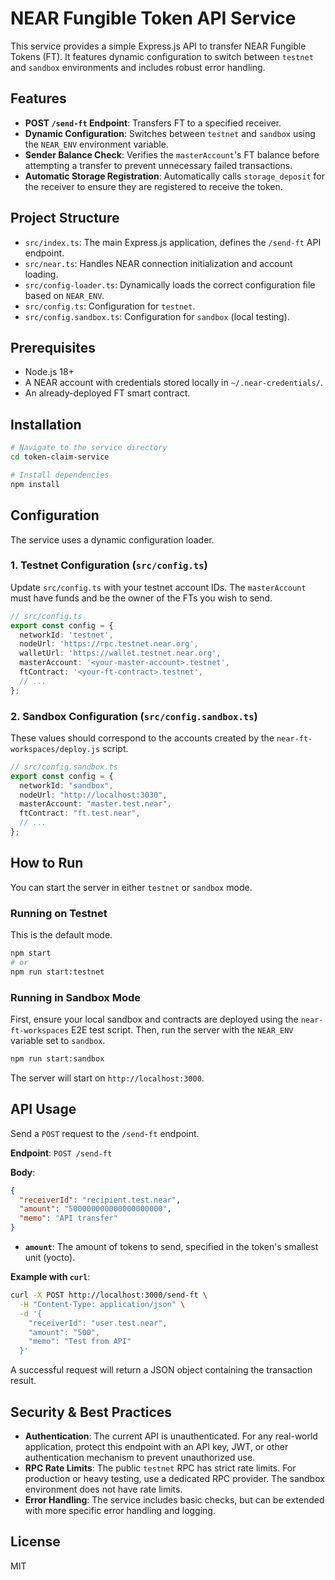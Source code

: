 # NEAR Fungible Token API Service

This service provides a simple Express.js API to transfer NEAR Fungible Tokens (FT). It features dynamic configuration to switch between `testnet` and `sandbox` environments and includes robust error handling.

## Features

-   **POST `/send-ft` Endpoint**: Transfers FT to a specified receiver.
-   **Dynamic Configuration**: Switches between `testnet` and `sandbox` using the `NEAR_ENV` environment variable.
-   **Sender Balance Check**: Verifies the `masterAccount`'s FT balance before attempting a transfer to prevent unnecessary failed transactions.
-   **Automatic Storage Registration**: Automatically calls `storage_deposit` for the receiver to ensure they are registered to receive the token.

## Project Structure

-   `src/index.ts`: The main Express.js application, defines the `/send-ft` API endpoint.
-   `src/near.ts`: Handles NEAR connection initialization and account loading.
-   `src/config-loader.ts`: Dynamically loads the correct configuration file based on `NEAR_ENV`.
-   `src/config.ts`: Configuration for `testnet`.
-   `src/config.sandbox.ts`: Configuration for `sandbox` (local testing).

## Prerequisites

-   Node.js 18+
-   A NEAR account with credentials stored locally in `~/.near-credentials/`.
-   An already-deployed FT smart contract.

## Installation

```bash
# Navigate to the service directory
cd token-claim-service

# Install dependencies
npm install
```

## Configuration

The service uses a dynamic configuration loader.

### 1. Testnet Configuration (`src/config.ts`)

Update `src/config.ts` with your testnet account IDs. The `masterAccount` must have funds and be the owner of the FTs you wish to send.

```typescript
// src/config.ts
export const config = {
  networkId: 'testnet',
  nodeUrl: 'https://rpc.testnet.near.org',
  walletUrl: 'https://wallet.testnet.near.org',
  masterAccount: '<your-master-account>.testnet',
  ftContract: '<your-ft-contract>.testnet',
  // ...
};
```

### 2. Sandbox Configuration (`src/config.sandbox.ts`)

These values should correspond to the accounts created by the `near-ft-workspaces/deploy.js` script.

```typescript
// src/config.sandbox.ts
export const config = {
  networkId: "sandbox",
  nodeUrl: "http://localhost:3030",
  masterAccount: "master.test.near",
  ftContract: "ft.test.near",
  // ...
};
```

## How to Run

You can start the server in either `testnet` or `sandbox` mode.

### Running on Testnet

This is the default mode.

```bash
npm start
# or
npm run start:testnet
```

### Running in Sandbox Mode

First, ensure your local sandbox and contracts are deployed using the `near-ft-workspaces` E2E test script. Then, run the server with the `NEAR_ENV` variable set to `sandbox`.

```bash
npm run start:sandbox
```

The server will start on `http://localhost:3000`.

## API Usage

Send a `POST` request to the `/send-ft` endpoint.

**Endpoint**: `POST /send-ft`

**Body**:
```json
{
  "receiverId": "recipient.test.near",
  "amount": "500000000000000000000",
  "memo": "API transfer"
}
```

-   **`amount`**: The amount of tokens to send, specified in the token's smallest unit (yocto).

**Example with `curl`**:
```bash
curl -X POST http://localhost:3000/send-ft \
  -H "Content-Type: application/json" \
  -d '{
    "receiverId": "user.test.near",
    "amount": "500",
    "memo": "Test from API"
  }'
```

A successful request will return a JSON object containing the transaction result.

## Security & Best Practices

-   **Authentication**: The current API is unauthenticated. For any real-world application, protect this endpoint with an API key, JWT, or other authentication mechanism to prevent unauthorized use.
-   **RPC Rate Limits**: The public `testnet` RPC has strict rate limits. For production or heavy testing, use a dedicated RPC provider. The sandbox environment does not have rate limits.
-   **Error Handling**: The service includes basic checks, but can be extended with more specific error handling and logging.

## License
MIT